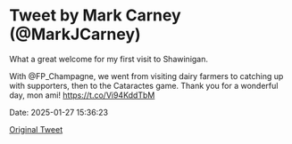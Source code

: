 # Tweet by Mark Carney (@MarkJCarney)

What a great welcome for my first visit to Shawinigan. 

With @FP_Champagne, we went from visiting dairy farmers to catching up with supporters, then to the Cataractes game. Thank you for a wonderful day, mon ami! https://t.co/Vi94KddTbM

Date: 2025-01-27 15:36:23

[Original Tweet](https://x.com/MarkJCarney/status/1883901878729322571)

